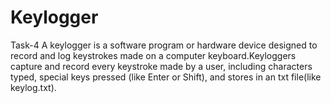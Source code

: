 # Keylogger
Task-4
A keylogger is a software program or hardware device designed to record and log keystrokes made on a computer keyboard.Keyloggers capture and record every keystroke made by a user, including characters typed, special keys pressed (like Enter or Shift), and stores in an txt file(like keylog.txt).
